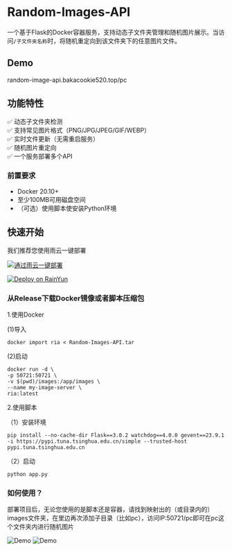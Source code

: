 # Random-Images-API


一个基于Flask的Docker容器服务，支持动态子文件夹管理和随机图片展示。当访问`/子文件夹名称`时，将随机重定向到该文件夹下的任意图片文件。

## Demo

random-image-api.bakacookie520.top/pc

## 功能特性

✅ 动态子文件夹检测  
✅ 支持常见图片格式（PNG/JPG/JPEG/GIF/WEBP）  
✅ 实时文件更新（无需重启服务）  
✅ 随机图片重定向  
✅ 一个服务部署多个API

### 前置要求
- Docker 20.10+
- 至少100MB可用磁盘空间
- （可选）使用脚本使安装Python环境

## 快速开始

我们推荐您使用雨云一键部署

[![通过雨云一键部署](https://rainyun-apps.cn-nb1.rains3.com/materials/deploy-on-rainyun-cn.svg)](https://app.rainyun.com/apps/rca/store/6218?ref=543098)

[![Deploy on RainYun](https://rainyun-apps.cn-nb1.rains3.com/materials/deploy-on-rainyun-en.svg)](https://app.rainyun.com/apps/rca/store/6218?ref=543098)

### 从Release下载Docker镜像或者脚本压缩包

1.使用Docker

  (1)导入
  
    docker import ria < Random-Images-API.tar 
     
  (2)启动
  
    docker run -d \
    -p 50721:50721 \
    -v $(pwd)/images:/app/images \
    --name my-image-server \
    ria:latest

  
2.使用脚本  

  （1）安装环境  

    pip install --no-cache-dir Flask==3.0.2 watchdog==4.0.0 gevent==23.9.1 -i https://pypi.tuna.tsinghua.edu.cn/simple --trusted-host pypi.tuna.tsinghua.edu.cn 

  （2）启动  

    python app.py 

### 如何使用？  

部署项目后，无论您使用的是脚本还是容器，请找到映射出的（或目录内的）images文件夹，在里边再次添加子目录（比如pc），访问IP:50721/pc即可在pc这个文件夹内进行随机图片  

![Demo](https://vip.123pan.cn/1815812033/yk6baz03t0n000d7w33gztylj6ousn5aDIYPAIYPDqawDvxPAdQOAY==.png)
![Demo](https://vip.123pan.cn/1815812033/yk6baz03t0l000d7w33fd6idz4tm1327DIYPAIYPDqawDvxPAdQOAY==.png)
 

  


